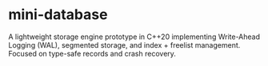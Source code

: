 # mini-database
A lightweight storage engine prototype in C++20 implementing Write-Ahead Logging (WAL), segmented storage, and index + freelist management. Focused on type-safe records and crash recovery.
